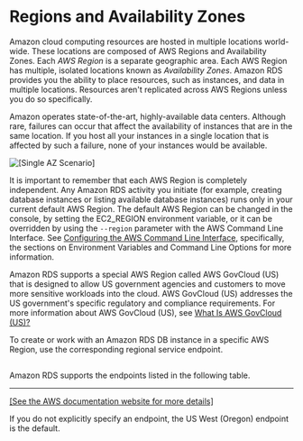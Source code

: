 # Regions and Availability Zones<a name="Concepts.RegionsAndAvailabilityZones"></a>

Amazon cloud computing resources are hosted in multiple locations world\-wide\. These locations are composed of AWS Regions and Availability Zones\. Each *AWS Region* is a separate geographic area\. Each AWS Region has multiple, isolated locations known as *Availability Zones*\. Amazon RDS provides you the ability to place resources, such as instances, and data in multiple locations\. Resources aren't replicated across AWS Regions unless you do so specifically\.

Amazon operates state\-of\-the\-art, highly\-available data centers\. Although rare, failures can occur that affect the availability of instances that are in the same location\. If you host all your instances in a single location that is affected by such a failure, none of your instances would be available\.

![\[Single AZ Scenario\]](http://docs.aws.amazon.com/AmazonRDS/latest/UserGuide/images/Con-AZ.png)

It is important to remember that each AWS Region is completely independent\. Any Amazon RDS activity you initiate \(for example, creating database instances or listing available database instances\) runs only in your current default AWS Region\. The default AWS Region can be changed in the console, by setting the EC2\_REGION environment variable, or it can be overridden by using the `--region` parameter with the AWS Command Line Interface\. See [Configuring the AWS Command Line Interface](http://docs.aws.amazon.com/cli/latest/userguide/cli-chap-getting-started.html), specifically, the sections on Environment Variables and Command Line Options for more information\. 

Amazon RDS supports a special AWS Region called AWS GovCloud \(US\) that is designed to allow US government agencies and customers to move more sensitive workloads into the cloud\. AWS GovCloud \(US\) addresses the US government's specific regulatory and compliance requirements\. For more information about AWS GovCloud \(US\), see [What Is AWS GovCloud \(US\)?](http://docs.aws.amazon.com/govcloud-us/latest/UserGuide/whatis.html) 

To create or work with an Amazon RDS DB instance in a specific AWS Region, use the corresponding regional service endpoint\. 

## <a name="w4aac15c33c17"></a>

Amazon RDS supports the endpoints listed in the following table\. 


****  
[\[See the AWS documentation website for more details\]](http://docs.aws.amazon.com/AmazonRDS/latest/UserGuide/Concepts.RegionsAndAvailabilityZones.html)

If you do not explicitly specify an endpoint, the US West \(Oregon\) endpoint is the default\. 